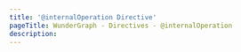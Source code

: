 ```yaml
---
title: '@internalOperation Directive'
pageTitle: WunderGraph - Directives - @internalOperation
description:
---
```

